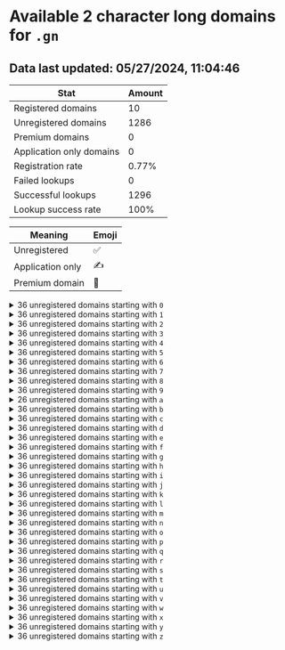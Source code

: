 # Available 2 character long domains for `.gn`

## Data last updated: 05/27/2024, 11:04:46

|Stat|Amount|
|--|--|
|Registered domains|10|
|Unregistered domains|1286|
|Premium domains|0|
|Application only domains|0|
|Registration rate|0.77%|
|Failed lookups|0|
|Successful lookups|1296|
|Lookup success rate|100%|


|Meaning|Emoji|
|--|--|
|Unregistered|:white_check_mark:|
|Application only|:writing_hand:|
|Premium domain|:gem:|

<details>
<summary>36 unregistered domains starting with <bold><code>0</code></bold></summary>

|Type|Domain|
|--|--|
|:white_check_mark:|`00.gn`|
|:white_check_mark:|`01.gn`|
|:white_check_mark:|`02.gn`|
|:white_check_mark:|`03.gn`|
|:white_check_mark:|`04.gn`|
|:white_check_mark:|`05.gn`|
|:white_check_mark:|`06.gn`|
|:white_check_mark:|`07.gn`|
|:white_check_mark:|`08.gn`|
|:white_check_mark:|`09.gn`|
|:white_check_mark:|`0a.gn`|
|:white_check_mark:|`0b.gn`|
|:white_check_mark:|`0c.gn`|
|:white_check_mark:|`0d.gn`|
|:white_check_mark:|`0e.gn`|
|:white_check_mark:|`0f.gn`|
|:white_check_mark:|`0g.gn`|
|:white_check_mark:|`0h.gn`|
|:white_check_mark:|`0i.gn`|
|:white_check_mark:|`0j.gn`|
|:white_check_mark:|`0k.gn`|
|:white_check_mark:|`0l.gn`|
|:white_check_mark:|`0m.gn`|
|:white_check_mark:|`0n.gn`|
|:white_check_mark:|`0o.gn`|
|:white_check_mark:|`0p.gn`|
|:white_check_mark:|`0q.gn`|
|:white_check_mark:|`0r.gn`|
|:white_check_mark:|`0s.gn`|
|:white_check_mark:|`0t.gn`|
|:white_check_mark:|`0u.gn`|
|:white_check_mark:|`0v.gn`|
|:white_check_mark:|`0w.gn`|
|:white_check_mark:|`0x.gn`|
|:white_check_mark:|`0y.gn`|
|:white_check_mark:|`0z.gn`|
</details>
<details>
<summary>36 unregistered domains starting with <bold><code>1</code></bold></summary>

|Type|Domain|
|--|--|
|:white_check_mark:|`10.gn`|
|:white_check_mark:|`11.gn`|
|:white_check_mark:|`12.gn`|
|:white_check_mark:|`13.gn`|
|:white_check_mark:|`14.gn`|
|:white_check_mark:|`15.gn`|
|:white_check_mark:|`16.gn`|
|:white_check_mark:|`17.gn`|
|:white_check_mark:|`18.gn`|
|:white_check_mark:|`19.gn`|
|:white_check_mark:|`1a.gn`|
|:white_check_mark:|`1b.gn`|
|:white_check_mark:|`1c.gn`|
|:white_check_mark:|`1d.gn`|
|:white_check_mark:|`1e.gn`|
|:white_check_mark:|`1f.gn`|
|:white_check_mark:|`1g.gn`|
|:white_check_mark:|`1h.gn`|
|:white_check_mark:|`1i.gn`|
|:white_check_mark:|`1j.gn`|
|:white_check_mark:|`1k.gn`|
|:white_check_mark:|`1l.gn`|
|:white_check_mark:|`1m.gn`|
|:white_check_mark:|`1n.gn`|
|:white_check_mark:|`1o.gn`|
|:white_check_mark:|`1p.gn`|
|:white_check_mark:|`1q.gn`|
|:white_check_mark:|`1r.gn`|
|:white_check_mark:|`1s.gn`|
|:white_check_mark:|`1t.gn`|
|:white_check_mark:|`1u.gn`|
|:white_check_mark:|`1v.gn`|
|:white_check_mark:|`1w.gn`|
|:white_check_mark:|`1x.gn`|
|:white_check_mark:|`1y.gn`|
|:white_check_mark:|`1z.gn`|
</details>
<details>
<summary>36 unregistered domains starting with <bold><code>2</code></bold></summary>

|Type|Domain|
|--|--|
|:white_check_mark:|`20.gn`|
|:white_check_mark:|`21.gn`|
|:white_check_mark:|`22.gn`|
|:white_check_mark:|`23.gn`|
|:white_check_mark:|`24.gn`|
|:white_check_mark:|`25.gn`|
|:white_check_mark:|`26.gn`|
|:white_check_mark:|`27.gn`|
|:white_check_mark:|`28.gn`|
|:white_check_mark:|`29.gn`|
|:white_check_mark:|`2a.gn`|
|:white_check_mark:|`2b.gn`|
|:white_check_mark:|`2c.gn`|
|:white_check_mark:|`2d.gn`|
|:white_check_mark:|`2e.gn`|
|:white_check_mark:|`2f.gn`|
|:white_check_mark:|`2g.gn`|
|:white_check_mark:|`2h.gn`|
|:white_check_mark:|`2i.gn`|
|:white_check_mark:|`2j.gn`|
|:white_check_mark:|`2k.gn`|
|:white_check_mark:|`2l.gn`|
|:white_check_mark:|`2m.gn`|
|:white_check_mark:|`2n.gn`|
|:white_check_mark:|`2o.gn`|
|:white_check_mark:|`2p.gn`|
|:white_check_mark:|`2q.gn`|
|:white_check_mark:|`2r.gn`|
|:white_check_mark:|`2s.gn`|
|:white_check_mark:|`2t.gn`|
|:white_check_mark:|`2u.gn`|
|:white_check_mark:|`2v.gn`|
|:white_check_mark:|`2w.gn`|
|:white_check_mark:|`2x.gn`|
|:white_check_mark:|`2y.gn`|
|:white_check_mark:|`2z.gn`|
</details>
<details>
<summary>36 unregistered domains starting with <bold><code>3</code></bold></summary>

|Type|Domain|
|--|--|
|:white_check_mark:|`30.gn`|
|:white_check_mark:|`31.gn`|
|:white_check_mark:|`32.gn`|
|:white_check_mark:|`33.gn`|
|:white_check_mark:|`34.gn`|
|:white_check_mark:|`35.gn`|
|:white_check_mark:|`36.gn`|
|:white_check_mark:|`37.gn`|
|:white_check_mark:|`38.gn`|
|:white_check_mark:|`39.gn`|
|:white_check_mark:|`3a.gn`|
|:white_check_mark:|`3b.gn`|
|:white_check_mark:|`3c.gn`|
|:white_check_mark:|`3d.gn`|
|:white_check_mark:|`3e.gn`|
|:white_check_mark:|`3f.gn`|
|:white_check_mark:|`3g.gn`|
|:white_check_mark:|`3h.gn`|
|:white_check_mark:|`3i.gn`|
|:white_check_mark:|`3j.gn`|
|:white_check_mark:|`3k.gn`|
|:white_check_mark:|`3l.gn`|
|:white_check_mark:|`3m.gn`|
|:white_check_mark:|`3n.gn`|
|:white_check_mark:|`3o.gn`|
|:white_check_mark:|`3p.gn`|
|:white_check_mark:|`3q.gn`|
|:white_check_mark:|`3r.gn`|
|:white_check_mark:|`3s.gn`|
|:white_check_mark:|`3t.gn`|
|:white_check_mark:|`3u.gn`|
|:white_check_mark:|`3v.gn`|
|:white_check_mark:|`3w.gn`|
|:white_check_mark:|`3x.gn`|
|:white_check_mark:|`3y.gn`|
|:white_check_mark:|`3z.gn`|
</details>
<details>
<summary>36 unregistered domains starting with <bold><code>4</code></bold></summary>

|Type|Domain|
|--|--|
|:white_check_mark:|`40.gn`|
|:white_check_mark:|`41.gn`|
|:white_check_mark:|`42.gn`|
|:white_check_mark:|`43.gn`|
|:white_check_mark:|`44.gn`|
|:white_check_mark:|`45.gn`|
|:white_check_mark:|`46.gn`|
|:white_check_mark:|`47.gn`|
|:white_check_mark:|`48.gn`|
|:white_check_mark:|`49.gn`|
|:white_check_mark:|`4a.gn`|
|:white_check_mark:|`4b.gn`|
|:white_check_mark:|`4c.gn`|
|:white_check_mark:|`4d.gn`|
|:white_check_mark:|`4e.gn`|
|:white_check_mark:|`4f.gn`|
|:white_check_mark:|`4g.gn`|
|:white_check_mark:|`4h.gn`|
|:white_check_mark:|`4i.gn`|
|:white_check_mark:|`4j.gn`|
|:white_check_mark:|`4k.gn`|
|:white_check_mark:|`4l.gn`|
|:white_check_mark:|`4m.gn`|
|:white_check_mark:|`4n.gn`|
|:white_check_mark:|`4o.gn`|
|:white_check_mark:|`4p.gn`|
|:white_check_mark:|`4q.gn`|
|:white_check_mark:|`4r.gn`|
|:white_check_mark:|`4s.gn`|
|:white_check_mark:|`4t.gn`|
|:white_check_mark:|`4u.gn`|
|:white_check_mark:|`4v.gn`|
|:white_check_mark:|`4w.gn`|
|:white_check_mark:|`4x.gn`|
|:white_check_mark:|`4y.gn`|
|:white_check_mark:|`4z.gn`|
</details>
<details>
<summary>36 unregistered domains starting with <bold><code>5</code></bold></summary>

|Type|Domain|
|--|--|
|:white_check_mark:|`50.gn`|
|:white_check_mark:|`51.gn`|
|:white_check_mark:|`52.gn`|
|:white_check_mark:|`53.gn`|
|:white_check_mark:|`54.gn`|
|:white_check_mark:|`55.gn`|
|:white_check_mark:|`56.gn`|
|:white_check_mark:|`57.gn`|
|:white_check_mark:|`58.gn`|
|:white_check_mark:|`59.gn`|
|:white_check_mark:|`5a.gn`|
|:white_check_mark:|`5b.gn`|
|:white_check_mark:|`5c.gn`|
|:white_check_mark:|`5d.gn`|
|:white_check_mark:|`5e.gn`|
|:white_check_mark:|`5f.gn`|
|:white_check_mark:|`5g.gn`|
|:white_check_mark:|`5h.gn`|
|:white_check_mark:|`5i.gn`|
|:white_check_mark:|`5j.gn`|
|:white_check_mark:|`5k.gn`|
|:white_check_mark:|`5l.gn`|
|:white_check_mark:|`5m.gn`|
|:white_check_mark:|`5n.gn`|
|:white_check_mark:|`5o.gn`|
|:white_check_mark:|`5p.gn`|
|:white_check_mark:|`5q.gn`|
|:white_check_mark:|`5r.gn`|
|:white_check_mark:|`5s.gn`|
|:white_check_mark:|`5t.gn`|
|:white_check_mark:|`5u.gn`|
|:white_check_mark:|`5v.gn`|
|:white_check_mark:|`5w.gn`|
|:white_check_mark:|`5x.gn`|
|:white_check_mark:|`5y.gn`|
|:white_check_mark:|`5z.gn`|
</details>
<details>
<summary>36 unregistered domains starting with <bold><code>6</code></bold></summary>

|Type|Domain|
|--|--|
|:white_check_mark:|`60.gn`|
|:white_check_mark:|`61.gn`|
|:white_check_mark:|`62.gn`|
|:white_check_mark:|`63.gn`|
|:white_check_mark:|`64.gn`|
|:white_check_mark:|`65.gn`|
|:white_check_mark:|`66.gn`|
|:white_check_mark:|`67.gn`|
|:white_check_mark:|`68.gn`|
|:white_check_mark:|`69.gn`|
|:white_check_mark:|`6a.gn`|
|:white_check_mark:|`6b.gn`|
|:white_check_mark:|`6c.gn`|
|:white_check_mark:|`6d.gn`|
|:white_check_mark:|`6e.gn`|
|:white_check_mark:|`6f.gn`|
|:white_check_mark:|`6g.gn`|
|:white_check_mark:|`6h.gn`|
|:white_check_mark:|`6i.gn`|
|:white_check_mark:|`6j.gn`|
|:white_check_mark:|`6k.gn`|
|:white_check_mark:|`6l.gn`|
|:white_check_mark:|`6m.gn`|
|:white_check_mark:|`6n.gn`|
|:white_check_mark:|`6o.gn`|
|:white_check_mark:|`6p.gn`|
|:white_check_mark:|`6q.gn`|
|:white_check_mark:|`6r.gn`|
|:white_check_mark:|`6s.gn`|
|:white_check_mark:|`6t.gn`|
|:white_check_mark:|`6u.gn`|
|:white_check_mark:|`6v.gn`|
|:white_check_mark:|`6w.gn`|
|:white_check_mark:|`6x.gn`|
|:white_check_mark:|`6y.gn`|
|:white_check_mark:|`6z.gn`|
</details>
<details>
<summary>36 unregistered domains starting with <bold><code>7</code></bold></summary>

|Type|Domain|
|--|--|
|:white_check_mark:|`70.gn`|
|:white_check_mark:|`71.gn`|
|:white_check_mark:|`72.gn`|
|:white_check_mark:|`73.gn`|
|:white_check_mark:|`74.gn`|
|:white_check_mark:|`75.gn`|
|:white_check_mark:|`76.gn`|
|:white_check_mark:|`77.gn`|
|:white_check_mark:|`78.gn`|
|:white_check_mark:|`79.gn`|
|:white_check_mark:|`7a.gn`|
|:white_check_mark:|`7b.gn`|
|:white_check_mark:|`7c.gn`|
|:white_check_mark:|`7d.gn`|
|:white_check_mark:|`7e.gn`|
|:white_check_mark:|`7f.gn`|
|:white_check_mark:|`7g.gn`|
|:white_check_mark:|`7h.gn`|
|:white_check_mark:|`7i.gn`|
|:white_check_mark:|`7j.gn`|
|:white_check_mark:|`7k.gn`|
|:white_check_mark:|`7l.gn`|
|:white_check_mark:|`7m.gn`|
|:white_check_mark:|`7n.gn`|
|:white_check_mark:|`7o.gn`|
|:white_check_mark:|`7p.gn`|
|:white_check_mark:|`7q.gn`|
|:white_check_mark:|`7r.gn`|
|:white_check_mark:|`7s.gn`|
|:white_check_mark:|`7t.gn`|
|:white_check_mark:|`7u.gn`|
|:white_check_mark:|`7v.gn`|
|:white_check_mark:|`7w.gn`|
|:white_check_mark:|`7x.gn`|
|:white_check_mark:|`7y.gn`|
|:white_check_mark:|`7z.gn`|
</details>
<details>
<summary>36 unregistered domains starting with <bold><code>8</code></bold></summary>

|Type|Domain|
|--|--|
|:white_check_mark:|`80.gn`|
|:white_check_mark:|`81.gn`|
|:white_check_mark:|`82.gn`|
|:white_check_mark:|`83.gn`|
|:white_check_mark:|`84.gn`|
|:white_check_mark:|`85.gn`|
|:white_check_mark:|`86.gn`|
|:white_check_mark:|`87.gn`|
|:white_check_mark:|`88.gn`|
|:white_check_mark:|`89.gn`|
|:white_check_mark:|`8a.gn`|
|:white_check_mark:|`8b.gn`|
|:white_check_mark:|`8c.gn`|
|:white_check_mark:|`8d.gn`|
|:white_check_mark:|`8e.gn`|
|:white_check_mark:|`8f.gn`|
|:white_check_mark:|`8g.gn`|
|:white_check_mark:|`8h.gn`|
|:white_check_mark:|`8i.gn`|
|:white_check_mark:|`8j.gn`|
|:white_check_mark:|`8k.gn`|
|:white_check_mark:|`8l.gn`|
|:white_check_mark:|`8m.gn`|
|:white_check_mark:|`8n.gn`|
|:white_check_mark:|`8o.gn`|
|:white_check_mark:|`8p.gn`|
|:white_check_mark:|`8q.gn`|
|:white_check_mark:|`8r.gn`|
|:white_check_mark:|`8s.gn`|
|:white_check_mark:|`8t.gn`|
|:white_check_mark:|`8u.gn`|
|:white_check_mark:|`8v.gn`|
|:white_check_mark:|`8w.gn`|
|:white_check_mark:|`8x.gn`|
|:white_check_mark:|`8y.gn`|
|:white_check_mark:|`8z.gn`|
</details>
<details>
<summary>36 unregistered domains starting with <bold><code>9</code></bold></summary>

|Type|Domain|
|--|--|
|:white_check_mark:|`90.gn`|
|:white_check_mark:|`91.gn`|
|:white_check_mark:|`92.gn`|
|:white_check_mark:|`93.gn`|
|:white_check_mark:|`94.gn`|
|:white_check_mark:|`95.gn`|
|:white_check_mark:|`96.gn`|
|:white_check_mark:|`97.gn`|
|:white_check_mark:|`98.gn`|
|:white_check_mark:|`99.gn`|
|:white_check_mark:|`9a.gn`|
|:white_check_mark:|`9b.gn`|
|:white_check_mark:|`9c.gn`|
|:white_check_mark:|`9d.gn`|
|:white_check_mark:|`9e.gn`|
|:white_check_mark:|`9f.gn`|
|:white_check_mark:|`9g.gn`|
|:white_check_mark:|`9h.gn`|
|:white_check_mark:|`9i.gn`|
|:white_check_mark:|`9j.gn`|
|:white_check_mark:|`9k.gn`|
|:white_check_mark:|`9l.gn`|
|:white_check_mark:|`9m.gn`|
|:white_check_mark:|`9n.gn`|
|:white_check_mark:|`9o.gn`|
|:white_check_mark:|`9p.gn`|
|:white_check_mark:|`9q.gn`|
|:white_check_mark:|`9r.gn`|
|:white_check_mark:|`9s.gn`|
|:white_check_mark:|`9t.gn`|
|:white_check_mark:|`9u.gn`|
|:white_check_mark:|`9v.gn`|
|:white_check_mark:|`9w.gn`|
|:white_check_mark:|`9x.gn`|
|:white_check_mark:|`9y.gn`|
|:white_check_mark:|`9z.gn`|
</details>
<details>
<summary>26 unregistered domains starting with <bold><code>a</code></bold></summary>

|Type|Domain|
|--|--|
|:white_check_mark:|`a0.gn`|
|:white_check_mark:|`a1.gn`|
|:white_check_mark:|`a2.gn`|
|:white_check_mark:|`a3.gn`|
|:white_check_mark:|`a4.gn`|
|:white_check_mark:|`a5.gn`|
|:white_check_mark:|`a6.gn`|
|:white_check_mark:|`a7.gn`|
|:white_check_mark:|`a8.gn`|
|:white_check_mark:|`a9.gn`|
|:white_check_mark:|`ak.gn`|
|:white_check_mark:|`al.gn`|
|:white_check_mark:|`am.gn`|
|:white_check_mark:|`an.gn`|
|:white_check_mark:|`ao.gn`|
|:white_check_mark:|`ap.gn`|
|:white_check_mark:|`aq.gn`|
|:white_check_mark:|`ar.gn`|
|:white_check_mark:|`as.gn`|
|:white_check_mark:|`at.gn`|
|:white_check_mark:|`au.gn`|
|:white_check_mark:|`av.gn`|
|:white_check_mark:|`aw.gn`|
|:white_check_mark:|`ax.gn`|
|:white_check_mark:|`ay.gn`|
|:white_check_mark:|`az.gn`|
</details>
<details>
<summary>36 unregistered domains starting with <bold><code>b</code></bold></summary>

|Type|Domain|
|--|--|
|:white_check_mark:|`b0.gn`|
|:white_check_mark:|`b1.gn`|
|:white_check_mark:|`b2.gn`|
|:white_check_mark:|`b3.gn`|
|:white_check_mark:|`b4.gn`|
|:white_check_mark:|`b5.gn`|
|:white_check_mark:|`b6.gn`|
|:white_check_mark:|`b7.gn`|
|:white_check_mark:|`b8.gn`|
|:white_check_mark:|`b9.gn`|
|:white_check_mark:|`ba.gn`|
|:white_check_mark:|`bb.gn`|
|:white_check_mark:|`bc.gn`|
|:white_check_mark:|`bd.gn`|
|:white_check_mark:|`be.gn`|
|:white_check_mark:|`bf.gn`|
|:white_check_mark:|`bg.gn`|
|:white_check_mark:|`bh.gn`|
|:white_check_mark:|`bi.gn`|
|:white_check_mark:|`bj.gn`|
|:white_check_mark:|`bk.gn`|
|:white_check_mark:|`bl.gn`|
|:white_check_mark:|`bm.gn`|
|:white_check_mark:|`bn.gn`|
|:white_check_mark:|`bo.gn`|
|:white_check_mark:|`bp.gn`|
|:white_check_mark:|`bq.gn`|
|:white_check_mark:|`br.gn`|
|:white_check_mark:|`bs.gn`|
|:white_check_mark:|`bt.gn`|
|:white_check_mark:|`bu.gn`|
|:white_check_mark:|`bv.gn`|
|:white_check_mark:|`bw.gn`|
|:white_check_mark:|`bx.gn`|
|:white_check_mark:|`by.gn`|
|:white_check_mark:|`bz.gn`|
</details>
<details>
<summary>36 unregistered domains starting with <bold><code>c</code></bold></summary>

|Type|Domain|
|--|--|
|:white_check_mark:|`c0.gn`|
|:white_check_mark:|`c1.gn`|
|:white_check_mark:|`c2.gn`|
|:white_check_mark:|`c3.gn`|
|:white_check_mark:|`c4.gn`|
|:white_check_mark:|`c5.gn`|
|:white_check_mark:|`c6.gn`|
|:white_check_mark:|`c7.gn`|
|:white_check_mark:|`c8.gn`|
|:white_check_mark:|`c9.gn`|
|:white_check_mark:|`ca.gn`|
|:white_check_mark:|`cb.gn`|
|:white_check_mark:|`cc.gn`|
|:white_check_mark:|`cd.gn`|
|:white_check_mark:|`ce.gn`|
|:white_check_mark:|`cf.gn`|
|:white_check_mark:|`cg.gn`|
|:white_check_mark:|`ch.gn`|
|:white_check_mark:|`ci.gn`|
|:white_check_mark:|`cj.gn`|
|:white_check_mark:|`ck.gn`|
|:white_check_mark:|`cl.gn`|
|:white_check_mark:|`cm.gn`|
|:white_check_mark:|`cn.gn`|
|:white_check_mark:|`co.gn`|
|:white_check_mark:|`cp.gn`|
|:white_check_mark:|`cq.gn`|
|:white_check_mark:|`cr.gn`|
|:white_check_mark:|`cs.gn`|
|:white_check_mark:|`ct.gn`|
|:white_check_mark:|`cu.gn`|
|:white_check_mark:|`cv.gn`|
|:white_check_mark:|`cw.gn`|
|:white_check_mark:|`cx.gn`|
|:white_check_mark:|`cy.gn`|
|:white_check_mark:|`cz.gn`|
</details>
<details>
<summary>36 unregistered domains starting with <bold><code>d</code></bold></summary>

|Type|Domain|
|--|--|
|:white_check_mark:|`d0.gn`|
|:white_check_mark:|`d1.gn`|
|:white_check_mark:|`d2.gn`|
|:white_check_mark:|`d3.gn`|
|:white_check_mark:|`d4.gn`|
|:white_check_mark:|`d5.gn`|
|:white_check_mark:|`d6.gn`|
|:white_check_mark:|`d7.gn`|
|:white_check_mark:|`d8.gn`|
|:white_check_mark:|`d9.gn`|
|:white_check_mark:|`da.gn`|
|:white_check_mark:|`db.gn`|
|:white_check_mark:|`dc.gn`|
|:white_check_mark:|`dd.gn`|
|:white_check_mark:|`de.gn`|
|:white_check_mark:|`df.gn`|
|:white_check_mark:|`dg.gn`|
|:white_check_mark:|`dh.gn`|
|:white_check_mark:|`di.gn`|
|:white_check_mark:|`dj.gn`|
|:white_check_mark:|`dk.gn`|
|:white_check_mark:|`dl.gn`|
|:white_check_mark:|`dm.gn`|
|:white_check_mark:|`dn.gn`|
|:white_check_mark:|`do.gn`|
|:white_check_mark:|`dp.gn`|
|:white_check_mark:|`dq.gn`|
|:white_check_mark:|`dr.gn`|
|:white_check_mark:|`ds.gn`|
|:white_check_mark:|`dt.gn`|
|:white_check_mark:|`du.gn`|
|:white_check_mark:|`dv.gn`|
|:white_check_mark:|`dw.gn`|
|:white_check_mark:|`dx.gn`|
|:white_check_mark:|`dy.gn`|
|:white_check_mark:|`dz.gn`|
</details>
<details>
<summary>36 unregistered domains starting with <bold><code>e</code></bold></summary>

|Type|Domain|
|--|--|
|:white_check_mark:|`e0.gn`|
|:white_check_mark:|`e1.gn`|
|:white_check_mark:|`e2.gn`|
|:white_check_mark:|`e3.gn`|
|:white_check_mark:|`e4.gn`|
|:white_check_mark:|`e5.gn`|
|:white_check_mark:|`e6.gn`|
|:white_check_mark:|`e7.gn`|
|:white_check_mark:|`e8.gn`|
|:white_check_mark:|`e9.gn`|
|:white_check_mark:|`ea.gn`|
|:white_check_mark:|`eb.gn`|
|:white_check_mark:|`ec.gn`|
|:white_check_mark:|`ed.gn`|
|:white_check_mark:|`ee.gn`|
|:white_check_mark:|`ef.gn`|
|:white_check_mark:|`eg.gn`|
|:white_check_mark:|`eh.gn`|
|:white_check_mark:|`ei.gn`|
|:white_check_mark:|`ej.gn`|
|:white_check_mark:|`ek.gn`|
|:white_check_mark:|`el.gn`|
|:white_check_mark:|`em.gn`|
|:white_check_mark:|`en.gn`|
|:white_check_mark:|`eo.gn`|
|:white_check_mark:|`ep.gn`|
|:white_check_mark:|`eq.gn`|
|:white_check_mark:|`er.gn`|
|:white_check_mark:|`es.gn`|
|:white_check_mark:|`et.gn`|
|:white_check_mark:|`eu.gn`|
|:white_check_mark:|`ev.gn`|
|:white_check_mark:|`ew.gn`|
|:white_check_mark:|`ex.gn`|
|:white_check_mark:|`ey.gn`|
|:white_check_mark:|`ez.gn`|
</details>
<details>
<summary>36 unregistered domains starting with <bold><code>f</code></bold></summary>

|Type|Domain|
|--|--|
|:white_check_mark:|`f0.gn`|
|:white_check_mark:|`f1.gn`|
|:white_check_mark:|`f2.gn`|
|:white_check_mark:|`f3.gn`|
|:white_check_mark:|`f4.gn`|
|:white_check_mark:|`f5.gn`|
|:white_check_mark:|`f6.gn`|
|:white_check_mark:|`f7.gn`|
|:white_check_mark:|`f8.gn`|
|:white_check_mark:|`f9.gn`|
|:white_check_mark:|`fa.gn`|
|:white_check_mark:|`fb.gn`|
|:white_check_mark:|`fc.gn`|
|:white_check_mark:|`fd.gn`|
|:white_check_mark:|`fe.gn`|
|:white_check_mark:|`ff.gn`|
|:white_check_mark:|`fg.gn`|
|:white_check_mark:|`fh.gn`|
|:white_check_mark:|`fi.gn`|
|:white_check_mark:|`fj.gn`|
|:white_check_mark:|`fk.gn`|
|:white_check_mark:|`fl.gn`|
|:white_check_mark:|`fm.gn`|
|:white_check_mark:|`fn.gn`|
|:white_check_mark:|`fo.gn`|
|:white_check_mark:|`fp.gn`|
|:white_check_mark:|`fq.gn`|
|:white_check_mark:|`fr.gn`|
|:white_check_mark:|`fs.gn`|
|:white_check_mark:|`ft.gn`|
|:white_check_mark:|`fu.gn`|
|:white_check_mark:|`fv.gn`|
|:white_check_mark:|`fw.gn`|
|:white_check_mark:|`fx.gn`|
|:white_check_mark:|`fy.gn`|
|:white_check_mark:|`fz.gn`|
</details>
<details>
<summary>36 unregistered domains starting with <bold><code>g</code></bold></summary>

|Type|Domain|
|--|--|
|:white_check_mark:|`g0.gn`|
|:white_check_mark:|`g1.gn`|
|:white_check_mark:|`g2.gn`|
|:white_check_mark:|`g3.gn`|
|:white_check_mark:|`g4.gn`|
|:white_check_mark:|`g5.gn`|
|:white_check_mark:|`g6.gn`|
|:white_check_mark:|`g7.gn`|
|:white_check_mark:|`g8.gn`|
|:white_check_mark:|`g9.gn`|
|:white_check_mark:|`ga.gn`|
|:white_check_mark:|`gb.gn`|
|:white_check_mark:|`gc.gn`|
|:white_check_mark:|`gd.gn`|
|:white_check_mark:|`ge.gn`|
|:white_check_mark:|`gf.gn`|
|:white_check_mark:|`gg.gn`|
|:white_check_mark:|`gh.gn`|
|:white_check_mark:|`gi.gn`|
|:white_check_mark:|`gj.gn`|
|:white_check_mark:|`gk.gn`|
|:white_check_mark:|`gl.gn`|
|:white_check_mark:|`gm.gn`|
|:white_check_mark:|`gn.gn`|
|:white_check_mark:|`go.gn`|
|:white_check_mark:|`gp.gn`|
|:white_check_mark:|`gq.gn`|
|:white_check_mark:|`gr.gn`|
|:white_check_mark:|`gs.gn`|
|:white_check_mark:|`gt.gn`|
|:white_check_mark:|`gu.gn`|
|:white_check_mark:|`gv.gn`|
|:white_check_mark:|`gw.gn`|
|:white_check_mark:|`gx.gn`|
|:white_check_mark:|`gy.gn`|
|:white_check_mark:|`gz.gn`|
</details>
<details>
<summary>36 unregistered domains starting with <bold><code>h</code></bold></summary>

|Type|Domain|
|--|--|
|:white_check_mark:|`h0.gn`|
|:white_check_mark:|`h1.gn`|
|:white_check_mark:|`h2.gn`|
|:white_check_mark:|`h3.gn`|
|:white_check_mark:|`h4.gn`|
|:white_check_mark:|`h5.gn`|
|:white_check_mark:|`h6.gn`|
|:white_check_mark:|`h7.gn`|
|:white_check_mark:|`h8.gn`|
|:white_check_mark:|`h9.gn`|
|:white_check_mark:|`ha.gn`|
|:white_check_mark:|`hb.gn`|
|:white_check_mark:|`hc.gn`|
|:white_check_mark:|`hd.gn`|
|:white_check_mark:|`he.gn`|
|:white_check_mark:|`hf.gn`|
|:white_check_mark:|`hg.gn`|
|:white_check_mark:|`hh.gn`|
|:white_check_mark:|`hi.gn`|
|:white_check_mark:|`hj.gn`|
|:white_check_mark:|`hk.gn`|
|:white_check_mark:|`hl.gn`|
|:white_check_mark:|`hm.gn`|
|:white_check_mark:|`hn.gn`|
|:white_check_mark:|`ho.gn`|
|:white_check_mark:|`hp.gn`|
|:white_check_mark:|`hq.gn`|
|:white_check_mark:|`hr.gn`|
|:white_check_mark:|`hs.gn`|
|:white_check_mark:|`ht.gn`|
|:white_check_mark:|`hu.gn`|
|:white_check_mark:|`hv.gn`|
|:white_check_mark:|`hw.gn`|
|:white_check_mark:|`hx.gn`|
|:white_check_mark:|`hy.gn`|
|:white_check_mark:|`hz.gn`|
</details>
<details>
<summary>36 unregistered domains starting with <bold><code>i</code></bold></summary>

|Type|Domain|
|--|--|
|:white_check_mark:|`i0.gn`|
|:white_check_mark:|`i1.gn`|
|:white_check_mark:|`i2.gn`|
|:white_check_mark:|`i3.gn`|
|:white_check_mark:|`i4.gn`|
|:white_check_mark:|`i5.gn`|
|:white_check_mark:|`i6.gn`|
|:white_check_mark:|`i7.gn`|
|:white_check_mark:|`i8.gn`|
|:white_check_mark:|`i9.gn`|
|:white_check_mark:|`ia.gn`|
|:white_check_mark:|`ib.gn`|
|:white_check_mark:|`ic.gn`|
|:white_check_mark:|`id.gn`|
|:white_check_mark:|`ie.gn`|
|:white_check_mark:|`if.gn`|
|:white_check_mark:|`ig.gn`|
|:white_check_mark:|`ih.gn`|
|:white_check_mark:|`ii.gn`|
|:white_check_mark:|`ij.gn`|
|:white_check_mark:|`ik.gn`|
|:white_check_mark:|`il.gn`|
|:white_check_mark:|`im.gn`|
|:white_check_mark:|`in.gn`|
|:white_check_mark:|`io.gn`|
|:white_check_mark:|`ip.gn`|
|:white_check_mark:|`iq.gn`|
|:white_check_mark:|`ir.gn`|
|:white_check_mark:|`is.gn`|
|:white_check_mark:|`it.gn`|
|:white_check_mark:|`iu.gn`|
|:white_check_mark:|`iv.gn`|
|:white_check_mark:|`iw.gn`|
|:white_check_mark:|`ix.gn`|
|:white_check_mark:|`iy.gn`|
|:white_check_mark:|`iz.gn`|
</details>
<details>
<summary>36 unregistered domains starting with <bold><code>j</code></bold></summary>

|Type|Domain|
|--|--|
|:white_check_mark:|`j0.gn`|
|:white_check_mark:|`j1.gn`|
|:white_check_mark:|`j2.gn`|
|:white_check_mark:|`j3.gn`|
|:white_check_mark:|`j4.gn`|
|:white_check_mark:|`j5.gn`|
|:white_check_mark:|`j6.gn`|
|:white_check_mark:|`j7.gn`|
|:white_check_mark:|`j8.gn`|
|:white_check_mark:|`j9.gn`|
|:white_check_mark:|`ja.gn`|
|:white_check_mark:|`jb.gn`|
|:white_check_mark:|`jc.gn`|
|:white_check_mark:|`jd.gn`|
|:white_check_mark:|`je.gn`|
|:white_check_mark:|`jf.gn`|
|:white_check_mark:|`jg.gn`|
|:white_check_mark:|`jh.gn`|
|:white_check_mark:|`ji.gn`|
|:white_check_mark:|`jj.gn`|
|:white_check_mark:|`jk.gn`|
|:white_check_mark:|`jl.gn`|
|:white_check_mark:|`jm.gn`|
|:white_check_mark:|`jn.gn`|
|:white_check_mark:|`jo.gn`|
|:white_check_mark:|`jp.gn`|
|:white_check_mark:|`jq.gn`|
|:white_check_mark:|`jr.gn`|
|:white_check_mark:|`js.gn`|
|:white_check_mark:|`jt.gn`|
|:white_check_mark:|`ju.gn`|
|:white_check_mark:|`jv.gn`|
|:white_check_mark:|`jw.gn`|
|:white_check_mark:|`jx.gn`|
|:white_check_mark:|`jy.gn`|
|:white_check_mark:|`jz.gn`|
</details>
<details>
<summary>36 unregistered domains starting with <bold><code>k</code></bold></summary>

|Type|Domain|
|--|--|
|:white_check_mark:|`k0.gn`|
|:white_check_mark:|`k1.gn`|
|:white_check_mark:|`k2.gn`|
|:white_check_mark:|`k3.gn`|
|:white_check_mark:|`k4.gn`|
|:white_check_mark:|`k5.gn`|
|:white_check_mark:|`k6.gn`|
|:white_check_mark:|`k7.gn`|
|:white_check_mark:|`k8.gn`|
|:white_check_mark:|`k9.gn`|
|:white_check_mark:|`ka.gn`|
|:white_check_mark:|`kb.gn`|
|:white_check_mark:|`kc.gn`|
|:white_check_mark:|`kd.gn`|
|:white_check_mark:|`ke.gn`|
|:white_check_mark:|`kf.gn`|
|:white_check_mark:|`kg.gn`|
|:white_check_mark:|`kh.gn`|
|:white_check_mark:|`ki.gn`|
|:white_check_mark:|`kj.gn`|
|:white_check_mark:|`kk.gn`|
|:white_check_mark:|`kl.gn`|
|:white_check_mark:|`km.gn`|
|:white_check_mark:|`kn.gn`|
|:white_check_mark:|`ko.gn`|
|:white_check_mark:|`kp.gn`|
|:white_check_mark:|`kq.gn`|
|:white_check_mark:|`kr.gn`|
|:white_check_mark:|`ks.gn`|
|:white_check_mark:|`kt.gn`|
|:white_check_mark:|`ku.gn`|
|:white_check_mark:|`kv.gn`|
|:white_check_mark:|`kw.gn`|
|:white_check_mark:|`kx.gn`|
|:white_check_mark:|`ky.gn`|
|:white_check_mark:|`kz.gn`|
</details>
<details>
<summary>36 unregistered domains starting with <bold><code>l</code></bold></summary>

|Type|Domain|
|--|--|
|:white_check_mark:|`l0.gn`|
|:white_check_mark:|`l1.gn`|
|:white_check_mark:|`l2.gn`|
|:white_check_mark:|`l3.gn`|
|:white_check_mark:|`l4.gn`|
|:white_check_mark:|`l5.gn`|
|:white_check_mark:|`l6.gn`|
|:white_check_mark:|`l7.gn`|
|:white_check_mark:|`l8.gn`|
|:white_check_mark:|`l9.gn`|
|:white_check_mark:|`la.gn`|
|:white_check_mark:|`lb.gn`|
|:white_check_mark:|`lc.gn`|
|:white_check_mark:|`ld.gn`|
|:white_check_mark:|`le.gn`|
|:white_check_mark:|`lf.gn`|
|:white_check_mark:|`lg.gn`|
|:white_check_mark:|`lh.gn`|
|:white_check_mark:|`li.gn`|
|:white_check_mark:|`lj.gn`|
|:white_check_mark:|`lk.gn`|
|:white_check_mark:|`ll.gn`|
|:white_check_mark:|`lm.gn`|
|:white_check_mark:|`ln.gn`|
|:white_check_mark:|`lo.gn`|
|:white_check_mark:|`lp.gn`|
|:white_check_mark:|`lq.gn`|
|:white_check_mark:|`lr.gn`|
|:white_check_mark:|`ls.gn`|
|:white_check_mark:|`lt.gn`|
|:white_check_mark:|`lu.gn`|
|:white_check_mark:|`lv.gn`|
|:white_check_mark:|`lw.gn`|
|:white_check_mark:|`lx.gn`|
|:white_check_mark:|`ly.gn`|
|:white_check_mark:|`lz.gn`|
</details>
<details>
<summary>36 unregistered domains starting with <bold><code>m</code></bold></summary>

|Type|Domain|
|--|--|
|:white_check_mark:|`m0.gn`|
|:white_check_mark:|`m1.gn`|
|:white_check_mark:|`m2.gn`|
|:white_check_mark:|`m3.gn`|
|:white_check_mark:|`m4.gn`|
|:white_check_mark:|`m5.gn`|
|:white_check_mark:|`m6.gn`|
|:white_check_mark:|`m7.gn`|
|:white_check_mark:|`m8.gn`|
|:white_check_mark:|`m9.gn`|
|:white_check_mark:|`ma.gn`|
|:white_check_mark:|`mb.gn`|
|:white_check_mark:|`mc.gn`|
|:white_check_mark:|`md.gn`|
|:white_check_mark:|`me.gn`|
|:white_check_mark:|`mf.gn`|
|:white_check_mark:|`mg.gn`|
|:white_check_mark:|`mh.gn`|
|:white_check_mark:|`mi.gn`|
|:white_check_mark:|`mj.gn`|
|:white_check_mark:|`mk.gn`|
|:white_check_mark:|`ml.gn`|
|:white_check_mark:|`mm.gn`|
|:white_check_mark:|`mn.gn`|
|:white_check_mark:|`mo.gn`|
|:white_check_mark:|`mp.gn`|
|:white_check_mark:|`mq.gn`|
|:white_check_mark:|`mr.gn`|
|:white_check_mark:|`ms.gn`|
|:white_check_mark:|`mt.gn`|
|:white_check_mark:|`mu.gn`|
|:white_check_mark:|`mv.gn`|
|:white_check_mark:|`mw.gn`|
|:white_check_mark:|`mx.gn`|
|:white_check_mark:|`my.gn`|
|:white_check_mark:|`mz.gn`|
</details>
<details>
<summary>36 unregistered domains starting with <bold><code>n</code></bold></summary>

|Type|Domain|
|--|--|
|:white_check_mark:|`n0.gn`|
|:white_check_mark:|`n1.gn`|
|:white_check_mark:|`n2.gn`|
|:white_check_mark:|`n3.gn`|
|:white_check_mark:|`n4.gn`|
|:white_check_mark:|`n5.gn`|
|:white_check_mark:|`n6.gn`|
|:white_check_mark:|`n7.gn`|
|:white_check_mark:|`n8.gn`|
|:white_check_mark:|`n9.gn`|
|:white_check_mark:|`na.gn`|
|:white_check_mark:|`nb.gn`|
|:white_check_mark:|`nc.gn`|
|:white_check_mark:|`nd.gn`|
|:white_check_mark:|`ne.gn`|
|:white_check_mark:|`nf.gn`|
|:white_check_mark:|`ng.gn`|
|:white_check_mark:|`nh.gn`|
|:white_check_mark:|`ni.gn`|
|:white_check_mark:|`nj.gn`|
|:white_check_mark:|`nk.gn`|
|:white_check_mark:|`nl.gn`|
|:white_check_mark:|`nm.gn`|
|:white_check_mark:|`nn.gn`|
|:white_check_mark:|`no.gn`|
|:white_check_mark:|`np.gn`|
|:white_check_mark:|`nq.gn`|
|:white_check_mark:|`nr.gn`|
|:white_check_mark:|`ns.gn`|
|:white_check_mark:|`nt.gn`|
|:white_check_mark:|`nu.gn`|
|:white_check_mark:|`nv.gn`|
|:white_check_mark:|`nw.gn`|
|:white_check_mark:|`nx.gn`|
|:white_check_mark:|`ny.gn`|
|:white_check_mark:|`nz.gn`|
</details>
<details>
<summary>36 unregistered domains starting with <bold><code>o</code></bold></summary>

|Type|Domain|
|--|--|
|:white_check_mark:|`o0.gn`|
|:white_check_mark:|`o1.gn`|
|:white_check_mark:|`o2.gn`|
|:white_check_mark:|`o3.gn`|
|:white_check_mark:|`o4.gn`|
|:white_check_mark:|`o5.gn`|
|:white_check_mark:|`o6.gn`|
|:white_check_mark:|`o7.gn`|
|:white_check_mark:|`o8.gn`|
|:white_check_mark:|`o9.gn`|
|:white_check_mark:|`oa.gn`|
|:white_check_mark:|`ob.gn`|
|:white_check_mark:|`oc.gn`|
|:white_check_mark:|`od.gn`|
|:white_check_mark:|`oe.gn`|
|:white_check_mark:|`of.gn`|
|:white_check_mark:|`og.gn`|
|:white_check_mark:|`oh.gn`|
|:white_check_mark:|`oi.gn`|
|:white_check_mark:|`oj.gn`|
|:white_check_mark:|`ok.gn`|
|:white_check_mark:|`ol.gn`|
|:white_check_mark:|`om.gn`|
|:white_check_mark:|`on.gn`|
|:white_check_mark:|`oo.gn`|
|:white_check_mark:|`op.gn`|
|:white_check_mark:|`oq.gn`|
|:white_check_mark:|`or.gn`|
|:white_check_mark:|`os.gn`|
|:white_check_mark:|`ot.gn`|
|:white_check_mark:|`ou.gn`|
|:white_check_mark:|`ov.gn`|
|:white_check_mark:|`ow.gn`|
|:white_check_mark:|`ox.gn`|
|:white_check_mark:|`oy.gn`|
|:white_check_mark:|`oz.gn`|
</details>
<details>
<summary>36 unregistered domains starting with <bold><code>p</code></bold></summary>

|Type|Domain|
|--|--|
|:white_check_mark:|`p0.gn`|
|:white_check_mark:|`p1.gn`|
|:white_check_mark:|`p2.gn`|
|:white_check_mark:|`p3.gn`|
|:white_check_mark:|`p4.gn`|
|:white_check_mark:|`p5.gn`|
|:white_check_mark:|`p6.gn`|
|:white_check_mark:|`p7.gn`|
|:white_check_mark:|`p8.gn`|
|:white_check_mark:|`p9.gn`|
|:white_check_mark:|`pa.gn`|
|:white_check_mark:|`pb.gn`|
|:white_check_mark:|`pc.gn`|
|:white_check_mark:|`pd.gn`|
|:white_check_mark:|`pe.gn`|
|:white_check_mark:|`pf.gn`|
|:white_check_mark:|`pg.gn`|
|:white_check_mark:|`ph.gn`|
|:white_check_mark:|`pi.gn`|
|:white_check_mark:|`pj.gn`|
|:white_check_mark:|`pk.gn`|
|:white_check_mark:|`pl.gn`|
|:white_check_mark:|`pm.gn`|
|:white_check_mark:|`pn.gn`|
|:white_check_mark:|`po.gn`|
|:white_check_mark:|`pp.gn`|
|:white_check_mark:|`pq.gn`|
|:white_check_mark:|`pr.gn`|
|:white_check_mark:|`ps.gn`|
|:white_check_mark:|`pt.gn`|
|:white_check_mark:|`pu.gn`|
|:white_check_mark:|`pv.gn`|
|:white_check_mark:|`pw.gn`|
|:white_check_mark:|`px.gn`|
|:white_check_mark:|`py.gn`|
|:white_check_mark:|`pz.gn`|
</details>
<details>
<summary>36 unregistered domains starting with <bold><code>q</code></bold></summary>

|Type|Domain|
|--|--|
|:white_check_mark:|`q0.gn`|
|:white_check_mark:|`q1.gn`|
|:white_check_mark:|`q2.gn`|
|:white_check_mark:|`q3.gn`|
|:white_check_mark:|`q4.gn`|
|:white_check_mark:|`q5.gn`|
|:white_check_mark:|`q6.gn`|
|:white_check_mark:|`q7.gn`|
|:white_check_mark:|`q8.gn`|
|:white_check_mark:|`q9.gn`|
|:white_check_mark:|`qa.gn`|
|:white_check_mark:|`qb.gn`|
|:white_check_mark:|`qc.gn`|
|:white_check_mark:|`qd.gn`|
|:white_check_mark:|`qe.gn`|
|:white_check_mark:|`qf.gn`|
|:white_check_mark:|`qg.gn`|
|:white_check_mark:|`qh.gn`|
|:white_check_mark:|`qi.gn`|
|:white_check_mark:|`qj.gn`|
|:white_check_mark:|`qk.gn`|
|:white_check_mark:|`ql.gn`|
|:white_check_mark:|`qm.gn`|
|:white_check_mark:|`qn.gn`|
|:white_check_mark:|`qo.gn`|
|:white_check_mark:|`qp.gn`|
|:white_check_mark:|`qq.gn`|
|:white_check_mark:|`qr.gn`|
|:white_check_mark:|`qs.gn`|
|:white_check_mark:|`qt.gn`|
|:white_check_mark:|`qu.gn`|
|:white_check_mark:|`qv.gn`|
|:white_check_mark:|`qw.gn`|
|:white_check_mark:|`qx.gn`|
|:white_check_mark:|`qy.gn`|
|:white_check_mark:|`qz.gn`|
</details>
<details>
<summary>36 unregistered domains starting with <bold><code>r</code></bold></summary>

|Type|Domain|
|--|--|
|:white_check_mark:|`r0.gn`|
|:white_check_mark:|`r1.gn`|
|:white_check_mark:|`r2.gn`|
|:white_check_mark:|`r3.gn`|
|:white_check_mark:|`r4.gn`|
|:white_check_mark:|`r5.gn`|
|:white_check_mark:|`r6.gn`|
|:white_check_mark:|`r7.gn`|
|:white_check_mark:|`r8.gn`|
|:white_check_mark:|`r9.gn`|
|:white_check_mark:|`ra.gn`|
|:white_check_mark:|`rb.gn`|
|:white_check_mark:|`rc.gn`|
|:white_check_mark:|`rd.gn`|
|:white_check_mark:|`re.gn`|
|:white_check_mark:|`rf.gn`|
|:white_check_mark:|`rg.gn`|
|:white_check_mark:|`rh.gn`|
|:white_check_mark:|`ri.gn`|
|:white_check_mark:|`rj.gn`|
|:white_check_mark:|`rk.gn`|
|:white_check_mark:|`rl.gn`|
|:white_check_mark:|`rm.gn`|
|:white_check_mark:|`rn.gn`|
|:white_check_mark:|`ro.gn`|
|:white_check_mark:|`rp.gn`|
|:white_check_mark:|`rq.gn`|
|:white_check_mark:|`rr.gn`|
|:white_check_mark:|`rs.gn`|
|:white_check_mark:|`rt.gn`|
|:white_check_mark:|`ru.gn`|
|:white_check_mark:|`rv.gn`|
|:white_check_mark:|`rw.gn`|
|:white_check_mark:|`rx.gn`|
|:white_check_mark:|`ry.gn`|
|:white_check_mark:|`rz.gn`|
</details>
<details>
<summary>36 unregistered domains starting with <bold><code>s</code></bold></summary>

|Type|Domain|
|--|--|
|:white_check_mark:|`s0.gn`|
|:white_check_mark:|`s1.gn`|
|:white_check_mark:|`s2.gn`|
|:white_check_mark:|`s3.gn`|
|:white_check_mark:|`s4.gn`|
|:white_check_mark:|`s5.gn`|
|:white_check_mark:|`s6.gn`|
|:white_check_mark:|`s7.gn`|
|:white_check_mark:|`s8.gn`|
|:white_check_mark:|`s9.gn`|
|:white_check_mark:|`sa.gn`|
|:white_check_mark:|`sb.gn`|
|:white_check_mark:|`sc.gn`|
|:white_check_mark:|`sd.gn`|
|:white_check_mark:|`se.gn`|
|:white_check_mark:|`sf.gn`|
|:white_check_mark:|`sg.gn`|
|:white_check_mark:|`sh.gn`|
|:white_check_mark:|`si.gn`|
|:white_check_mark:|`sj.gn`|
|:white_check_mark:|`sk.gn`|
|:white_check_mark:|`sl.gn`|
|:white_check_mark:|`sm.gn`|
|:white_check_mark:|`sn.gn`|
|:white_check_mark:|`so.gn`|
|:white_check_mark:|`sp.gn`|
|:white_check_mark:|`sq.gn`|
|:white_check_mark:|`sr.gn`|
|:white_check_mark:|`ss.gn`|
|:white_check_mark:|`st.gn`|
|:white_check_mark:|`su.gn`|
|:white_check_mark:|`sv.gn`|
|:white_check_mark:|`sw.gn`|
|:white_check_mark:|`sx.gn`|
|:white_check_mark:|`sy.gn`|
|:white_check_mark:|`sz.gn`|
</details>
<details>
<summary>36 unregistered domains starting with <bold><code>t</code></bold></summary>

|Type|Domain|
|--|--|
|:white_check_mark:|`t0.gn`|
|:white_check_mark:|`t1.gn`|
|:white_check_mark:|`t2.gn`|
|:white_check_mark:|`t3.gn`|
|:white_check_mark:|`t4.gn`|
|:white_check_mark:|`t5.gn`|
|:white_check_mark:|`t6.gn`|
|:white_check_mark:|`t7.gn`|
|:white_check_mark:|`t8.gn`|
|:white_check_mark:|`t9.gn`|
|:white_check_mark:|`ta.gn`|
|:white_check_mark:|`tb.gn`|
|:white_check_mark:|`tc.gn`|
|:white_check_mark:|`td.gn`|
|:white_check_mark:|`te.gn`|
|:white_check_mark:|`tf.gn`|
|:white_check_mark:|`tg.gn`|
|:white_check_mark:|`th.gn`|
|:white_check_mark:|`ti.gn`|
|:white_check_mark:|`tj.gn`|
|:white_check_mark:|`tk.gn`|
|:white_check_mark:|`tl.gn`|
|:white_check_mark:|`tm.gn`|
|:white_check_mark:|`tn.gn`|
|:white_check_mark:|`to.gn`|
|:white_check_mark:|`tp.gn`|
|:white_check_mark:|`tq.gn`|
|:white_check_mark:|`tr.gn`|
|:white_check_mark:|`ts.gn`|
|:white_check_mark:|`tt.gn`|
|:white_check_mark:|`tu.gn`|
|:white_check_mark:|`tv.gn`|
|:white_check_mark:|`tw.gn`|
|:white_check_mark:|`tx.gn`|
|:white_check_mark:|`ty.gn`|
|:white_check_mark:|`tz.gn`|
</details>
<details>
<summary>36 unregistered domains starting with <bold><code>u</code></bold></summary>

|Type|Domain|
|--|--|
|:white_check_mark:|`u0.gn`|
|:white_check_mark:|`u1.gn`|
|:white_check_mark:|`u2.gn`|
|:white_check_mark:|`u3.gn`|
|:white_check_mark:|`u4.gn`|
|:white_check_mark:|`u5.gn`|
|:white_check_mark:|`u6.gn`|
|:white_check_mark:|`u7.gn`|
|:white_check_mark:|`u8.gn`|
|:white_check_mark:|`u9.gn`|
|:white_check_mark:|`ua.gn`|
|:white_check_mark:|`ub.gn`|
|:white_check_mark:|`uc.gn`|
|:white_check_mark:|`ud.gn`|
|:white_check_mark:|`ue.gn`|
|:white_check_mark:|`uf.gn`|
|:white_check_mark:|`ug.gn`|
|:white_check_mark:|`uh.gn`|
|:white_check_mark:|`ui.gn`|
|:white_check_mark:|`uj.gn`|
|:white_check_mark:|`uk.gn`|
|:white_check_mark:|`ul.gn`|
|:white_check_mark:|`um.gn`|
|:white_check_mark:|`un.gn`|
|:white_check_mark:|`uo.gn`|
|:white_check_mark:|`up.gn`|
|:white_check_mark:|`uq.gn`|
|:white_check_mark:|`ur.gn`|
|:white_check_mark:|`us.gn`|
|:white_check_mark:|`ut.gn`|
|:white_check_mark:|`uu.gn`|
|:white_check_mark:|`uv.gn`|
|:white_check_mark:|`uw.gn`|
|:white_check_mark:|`ux.gn`|
|:white_check_mark:|`uy.gn`|
|:white_check_mark:|`uz.gn`|
</details>
<details>
<summary>36 unregistered domains starting with <bold><code>v</code></bold></summary>

|Type|Domain|
|--|--|
|:white_check_mark:|`v0.gn`|
|:white_check_mark:|`v1.gn`|
|:white_check_mark:|`v2.gn`|
|:white_check_mark:|`v3.gn`|
|:white_check_mark:|`v4.gn`|
|:white_check_mark:|`v5.gn`|
|:white_check_mark:|`v6.gn`|
|:white_check_mark:|`v7.gn`|
|:white_check_mark:|`v8.gn`|
|:white_check_mark:|`v9.gn`|
|:white_check_mark:|`va.gn`|
|:white_check_mark:|`vb.gn`|
|:white_check_mark:|`vc.gn`|
|:white_check_mark:|`vd.gn`|
|:white_check_mark:|`ve.gn`|
|:white_check_mark:|`vf.gn`|
|:white_check_mark:|`vg.gn`|
|:white_check_mark:|`vh.gn`|
|:white_check_mark:|`vi.gn`|
|:white_check_mark:|`vj.gn`|
|:white_check_mark:|`vk.gn`|
|:white_check_mark:|`vl.gn`|
|:white_check_mark:|`vm.gn`|
|:white_check_mark:|`vn.gn`|
|:white_check_mark:|`vo.gn`|
|:white_check_mark:|`vp.gn`|
|:white_check_mark:|`vq.gn`|
|:white_check_mark:|`vr.gn`|
|:white_check_mark:|`vs.gn`|
|:white_check_mark:|`vt.gn`|
|:white_check_mark:|`vu.gn`|
|:white_check_mark:|`vv.gn`|
|:white_check_mark:|`vw.gn`|
|:white_check_mark:|`vx.gn`|
|:white_check_mark:|`vy.gn`|
|:white_check_mark:|`vz.gn`|
</details>
<details>
<summary>36 unregistered domains starting with <bold><code>w</code></bold></summary>

|Type|Domain|
|--|--|
|:white_check_mark:|`w0.gn`|
|:white_check_mark:|`w1.gn`|
|:white_check_mark:|`w2.gn`|
|:white_check_mark:|`w3.gn`|
|:white_check_mark:|`w4.gn`|
|:white_check_mark:|`w5.gn`|
|:white_check_mark:|`w6.gn`|
|:white_check_mark:|`w7.gn`|
|:white_check_mark:|`w8.gn`|
|:white_check_mark:|`w9.gn`|
|:white_check_mark:|`wa.gn`|
|:white_check_mark:|`wb.gn`|
|:white_check_mark:|`wc.gn`|
|:white_check_mark:|`wd.gn`|
|:white_check_mark:|`we.gn`|
|:white_check_mark:|`wf.gn`|
|:white_check_mark:|`wg.gn`|
|:white_check_mark:|`wh.gn`|
|:white_check_mark:|`wi.gn`|
|:white_check_mark:|`wj.gn`|
|:white_check_mark:|`wk.gn`|
|:white_check_mark:|`wl.gn`|
|:white_check_mark:|`wm.gn`|
|:white_check_mark:|`wn.gn`|
|:white_check_mark:|`wo.gn`|
|:white_check_mark:|`wp.gn`|
|:white_check_mark:|`wq.gn`|
|:white_check_mark:|`wr.gn`|
|:white_check_mark:|`ws.gn`|
|:white_check_mark:|`wt.gn`|
|:white_check_mark:|`wu.gn`|
|:white_check_mark:|`wv.gn`|
|:white_check_mark:|`ww.gn`|
|:white_check_mark:|`wx.gn`|
|:white_check_mark:|`wy.gn`|
|:white_check_mark:|`wz.gn`|
</details>
<details>
<summary>36 unregistered domains starting with <bold><code>x</code></bold></summary>

|Type|Domain|
|--|--|
|:white_check_mark:|`x0.gn`|
|:white_check_mark:|`x1.gn`|
|:white_check_mark:|`x2.gn`|
|:white_check_mark:|`x3.gn`|
|:white_check_mark:|`x4.gn`|
|:white_check_mark:|`x5.gn`|
|:white_check_mark:|`x6.gn`|
|:white_check_mark:|`x7.gn`|
|:white_check_mark:|`x8.gn`|
|:white_check_mark:|`x9.gn`|
|:white_check_mark:|`xa.gn`|
|:white_check_mark:|`xb.gn`|
|:white_check_mark:|`xc.gn`|
|:white_check_mark:|`xd.gn`|
|:white_check_mark:|`xe.gn`|
|:white_check_mark:|`xf.gn`|
|:white_check_mark:|`xg.gn`|
|:white_check_mark:|`xh.gn`|
|:white_check_mark:|`xi.gn`|
|:white_check_mark:|`xj.gn`|
|:white_check_mark:|`xk.gn`|
|:white_check_mark:|`xl.gn`|
|:white_check_mark:|`xm.gn`|
|:white_check_mark:|`xn.gn`|
|:white_check_mark:|`xo.gn`|
|:white_check_mark:|`xp.gn`|
|:white_check_mark:|`xq.gn`|
|:white_check_mark:|`xr.gn`|
|:white_check_mark:|`xs.gn`|
|:white_check_mark:|`xt.gn`|
|:white_check_mark:|`xu.gn`|
|:white_check_mark:|`xv.gn`|
|:white_check_mark:|`xw.gn`|
|:white_check_mark:|`xx.gn`|
|:white_check_mark:|`xy.gn`|
|:white_check_mark:|`xz.gn`|
</details>
<details>
<summary>36 unregistered domains starting with <bold><code>y</code></bold></summary>

|Type|Domain|
|--|--|
|:white_check_mark:|`y0.gn`|
|:white_check_mark:|`y1.gn`|
|:white_check_mark:|`y2.gn`|
|:white_check_mark:|`y3.gn`|
|:white_check_mark:|`y4.gn`|
|:white_check_mark:|`y5.gn`|
|:white_check_mark:|`y6.gn`|
|:white_check_mark:|`y7.gn`|
|:white_check_mark:|`y8.gn`|
|:white_check_mark:|`y9.gn`|
|:white_check_mark:|`ya.gn`|
|:white_check_mark:|`yb.gn`|
|:white_check_mark:|`yc.gn`|
|:white_check_mark:|`yd.gn`|
|:white_check_mark:|`ye.gn`|
|:white_check_mark:|`yf.gn`|
|:white_check_mark:|`yg.gn`|
|:white_check_mark:|`yh.gn`|
|:white_check_mark:|`yi.gn`|
|:white_check_mark:|`yj.gn`|
|:white_check_mark:|`yk.gn`|
|:white_check_mark:|`yl.gn`|
|:white_check_mark:|`ym.gn`|
|:white_check_mark:|`yn.gn`|
|:white_check_mark:|`yo.gn`|
|:white_check_mark:|`yp.gn`|
|:white_check_mark:|`yq.gn`|
|:white_check_mark:|`yr.gn`|
|:white_check_mark:|`ys.gn`|
|:white_check_mark:|`yt.gn`|
|:white_check_mark:|`yu.gn`|
|:white_check_mark:|`yv.gn`|
|:white_check_mark:|`yw.gn`|
|:white_check_mark:|`yx.gn`|
|:white_check_mark:|`yy.gn`|
|:white_check_mark:|`yz.gn`|
</details>
<details>
<summary>36 unregistered domains starting with <bold><code>z</code></bold></summary>

|Type|Domain|
|--|--|
|:white_check_mark:|`z0.gn`|
|:white_check_mark:|`z1.gn`|
|:white_check_mark:|`z2.gn`|
|:white_check_mark:|`z3.gn`|
|:white_check_mark:|`z4.gn`|
|:white_check_mark:|`z5.gn`|
|:white_check_mark:|`z6.gn`|
|:white_check_mark:|`z7.gn`|
|:white_check_mark:|`z8.gn`|
|:white_check_mark:|`z9.gn`|
|:white_check_mark:|`za.gn`|
|:white_check_mark:|`zb.gn`|
|:white_check_mark:|`zc.gn`|
|:white_check_mark:|`zd.gn`|
|:white_check_mark:|`ze.gn`|
|:white_check_mark:|`zf.gn`|
|:white_check_mark:|`zg.gn`|
|:white_check_mark:|`zh.gn`|
|:white_check_mark:|`zi.gn`|
|:white_check_mark:|`zj.gn`|
|:white_check_mark:|`zk.gn`|
|:white_check_mark:|`zl.gn`|
|:white_check_mark:|`zm.gn`|
|:white_check_mark:|`zn.gn`|
|:white_check_mark:|`zo.gn`|
|:white_check_mark:|`zp.gn`|
|:white_check_mark:|`zq.gn`|
|:white_check_mark:|`zr.gn`|
|:white_check_mark:|`zs.gn`|
|:white_check_mark:|`zt.gn`|
|:white_check_mark:|`zu.gn`|
|:white_check_mark:|`zv.gn`|
|:white_check_mark:|`zw.gn`|
|:white_check_mark:|`zx.gn`|
|:white_check_mark:|`zy.gn`|
|:white_check_mark:|`zz.gn`|
</details>